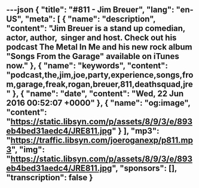 ---json
{
  "title": "#811 - Jim Breuer",
  "lang": "en-US",
  "meta": [
    {
      "name": "description",
      "content": "Jim Breuer is a stand up comedian, actor, author,  singer and host. Check out his podcast The Metal In Me and his new rock album \"Songs From the Garage\" available on iTunes now."
    },
    {
      "name": "keywords",
      "content": "podcast,the,jim,joe,party,experience,songs,from,garage,freak,rogan,breuer,811,deathsquad,jre"
    },
    {
      "name": "date",
      "content": "Wed, 22 Jun 2016 00:52:07 +0000"
    },
    {
      "name": "og:image",
      "content": "https://static.libsyn.com/p/assets/8/9/3/e/893eb4bed31aedc4/JRE811.jpg"
    }
  ],
  "mp3": "https://traffic.libsyn.com/joeroganexp/p811.mp3",
  "img": "https://static.libsyn.com/p/assets/8/9/3/e/893eb4bed31aedc4/JRE811.jpg",
  "sponsors": [],
  "transcription": false
}
---
<episode-header />

<timemark seconds="0" />

<transcribe-call-to-action />

<episode-footer />